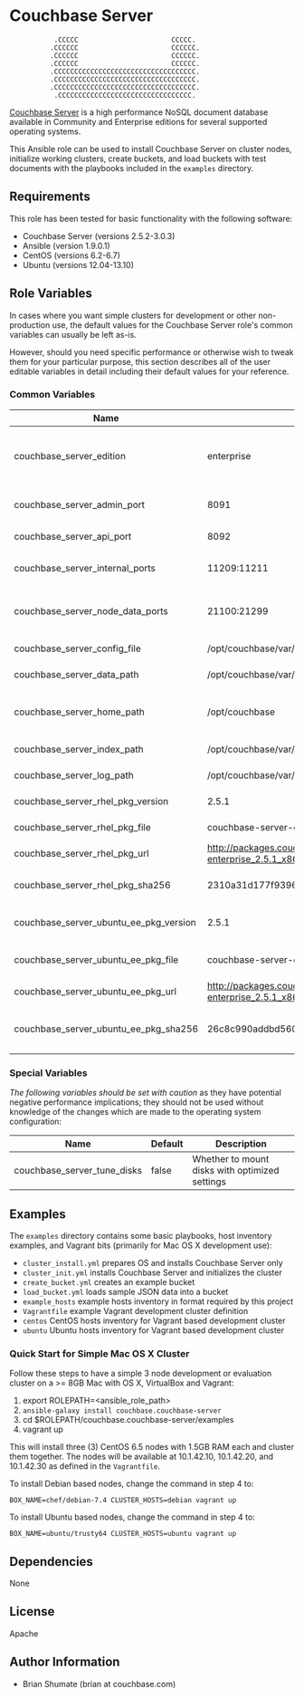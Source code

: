 # Couchbase Server

               .CCCCC                       CCCCC.
              .CCCCCC                       CCCCCC.
              .CCCCCC                       CCCCCC.
              .CCCCCC                       CCCCCC.
              .CCCCCCCCCCCCCCCCCCCCCCCCCCCCCCCCCCC.
              .CCCCCCCCCCCCCCCCCCCCCCCCCCCCCCCCCCC.
              .CCCCCCCCCCCCCCCCCCCCCCCCCCCCCCCCCCC.
               .CCCCCCCCCCCCCCCCCCCCCCCCCCCCCCCCC.

[Couchbase Server](http://www.couchbase.com/couchbase-server/overview) is a
high performance NoSQL document database available in Community and Enterprise
editions for several supported operating systems.

This Ansible role can be used to install Couchbase Server on cluster nodes,
initialize working clusters, create buckets, and load buckets with test
documents with the playbooks included in the `examples` directory.

## Requirements

This role has been tested for basic functionality with the following
software:

* Couchbase Server (versions 2.5.2-3.0.3)
* Ansible (version 1.9.0.1)
* CentOS (versions 6.2-6.7)
* Ubuntu (versions 12.04-13.10)

## Role Variables

In cases where you want simple clusters for development or other
non-production use, the default values for the Couchbase Server role's common
variables can usually be left as-is.

However, should you need specific performance or otherwise wish to tweak them
for your particular purpose, this section describes all of the user editable
variables in detail including their default values for your reference.

### Common Variables

| Name                                 | Default                                                                                   | Description                             |
| ------------------------------------ | ----------------------------------------------------------------------------------------- | --------------------------------------- |
| couchbase_server_edition | enterprise | Couchbase Server edition to install: community or enterprise |
| couchbase_server_admin_port          | 8091                                                                                      | Administration and web console port     |
| couchbase_server_api_port            | 8092                                                                                      | Couchbase Server API port               |
| couchbase_server_internal_ports      | 11209:11211                                                                               | Memcached and client ports              |
| couchbase_server_node_data_ports     | 21100:21299                                                                               | Distributed Erlang communication ports  |
| couchbase_server_config_file         | /opt/couchbase/var/lib/couchbase/config/config.dat                                        | Full path to config.dat                 |
| couchbase_server_data_path           | /opt/couchbase/var/lib/couchbase/data                                                     | Path to data files                      |
| couchbase_server_home_path           | /opt/couchbase                                                                            | Couchbase Server installation base path |
| couchbase_server_index_path          | /opt/couchbase/var/lib/couchbase/data                                                     | Path to index files                     |
| couchbase_server_log_path            | /opt/couchbase/var/lib/couchbase/logs                                                     | Path to log files                       |
| couchbase_server_rhel_pkg_version    | 2.5.1                                                                                     | RHEL package version                    |
| couchbase_server_rhel_pkg_file       | couchbase-server-enterprise_2.5.1_x86_64.rpm                                              | RHEL package filename                   |
| couchbase_server_rhel_pkg_url        | http://packages.couchbase.com/releases/2.5.1/couchbase-server-enterprise_2.5.1_x86_64.rpm | RHEL package URL                        |
| couchbase_server_rhel_pkg_sha256     | 2310a31d177f9396e8c436a991d952b2b57a3b41f74658fa5100b19a1d7ac875                          | RHEL package SHA256 checksum            |
| couchbase_server_ubuntu_ee_pkg_version  | 2.5.1                                                                                     | Ubuntu package version                  |
| couchbase_server_ubuntu_ee_pkg_file     | couchbase-server-enterprise_2.5.1_x86_64.deb                                              | Ubuntu package filename                 |
| couchbase_server_ubuntu_ee_pkg_url      | http://packages.couchbase.com/releases/2.5.1/couchbase-server-enterprise_2.5.1_x86_64.deb | Ubuntu package URL                      |
| couchbase_server_ubuntu_ee_pkg_sha256   | 26c8c990addbd56024fbc5c8e841962b985034f5b7c0e936eb9af94674e5f12a                          | Ubuntu package SHA256 checksum          |


### Special Variables

*The following variables should be set with caution* as they have potential
negative performance implications; they should not be used without knowledge
of the changes which are made to the operating system configuration:

| Name                                 | Default  | Description                                    |
| ------------------------------------ | -------- | ---------------------------------------------- |
| couchbase_server_tune_disks          | false    | Whether to mount disks with optimized settings |

## Examples

The `examples` directory contains some basic playbooks, host inventory
examples, and Vagrant bits (primarily for Mac OS X development use):

* `cluster_install.yml` prepares OS and installs Couchbase Server only
* `cluster_init.yml` installs Couchbase Server and initializes the cluster
* `create_bucket.yml` creates an example bucket
* `load_bucket.yml` loads sample JSON data into a bucket
* `example_hosts` example hosts inventory in format required by this project
* `Vagrantfile` example Vagrant development cluster definition
* `centos` CentOS hosts inventory for Vagrant based development cluster
* `ubuntu` Ubuntu hosts inventory for Vagrant based development cluster

### Quick Start for Simple Mac OS X Cluster

Follow these steps to have a simple 3 node development or evaluation
cluster on a >= 8GB Mac with OS X, VirtualBox and Vagrant:

1. export ROLEPATH=<ansible_role_path>
2. `ansible-galaxy install couchbase.couchbase-server`
3. cd $ROLEPATH/couchbase.couchbase-server/examples
4. vagrant up

This will install three (3) CentOS 6.5 nodes with 1.5GB RAM each and cluster
them together. The nodes will be available at 10.1.42.10, 10.1.42.20, and
10.1.42.30 as defined in the `Vagrantfile`.

To install Debian based nodes, change the command in step 4 to:

```
BOX_NAME=chef/debian-7.4 CLUSTER_HOSTS=debian vagrant up
```

To install Ubuntu based nodes, change the command in step 4 to:

```
BOX_NAME=ubuntu/trusty64 CLUSTER_HOSTS=ubuntu vagrant up
```

## Dependencies

None

## License

Apache

## Author Information

- Brian Shumate (brian at couchbase.com)
